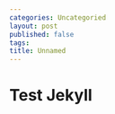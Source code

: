 ```yaml
---
categories: Uncategoried
layout: post
published: false
tags: 
title: Unnamed
---
```

# Test Jekyll

